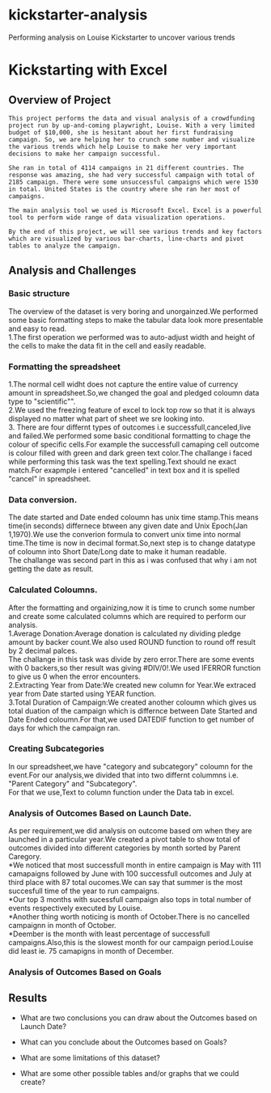 # kickstarter-analysis
Performing analysis on Louise Kickstarter to uncover various trends
# Kickstarting with Excel

## Overview of Project

    This project performs the data and visual analysis of a crowdfunding project run by up-and-coming playwright, Louise. With a very limited budget of $10,000, she is hesitant about her first fundraising campaign. So, we are helping her to crunch some number and visualize the various trends which help Louise to make her very important decisions to make her campaign successful.

    She ran in total of 4114 campaigns in 21 different countries. The response was amazing, she had very successful campaign with total of 2185 campaign. There were some unsuccessful campaigns which were 1530 in total. United States is the country where she ran her most of campaigns.

    The main analysis tool we used is Microsoft Excel. Excel is a powerful tool to perform wide range of data visualization operations.

    By the end of this project, we will see various trends and key factors which are visualized by various bar-charts, line-charts and pivot tables to analyze the campaign.

## Analysis and Challenges

### Basic structure </br>
The overview of the dataset is very boring and unorgainzed.We performed some basic formatting steps to make the tabular data look more presentable and easy to read.</br>
        1.The first operation we performed was to auto-adjust width and height of the cells to make the data fit in the cell and easily readable.
            
### Formatting the spreadsheet </br>
1.The normal cell widht does not capture the entire value of currency amount in spreadsheet.So,we changed the goal and pledged coloumn data type to "scientific"".</br>
2.We used the freezing feature of excel to lock top row so that it is always displayed no matter what part of sheet we sre looking into.</br>
3.  There are four differnt types of outcomes i.e successfull,canceled,live and failed.We performed some basic conditional formatting to chage the colour of specific cells.For example the successfull camaping cell outcome is colour filled with green and dark green text color.The challange i faced while performing this task was the text spelling.Text should ne exact match.For exapmple i entered "cancelled" in text box and it is spelled "cancel" in spreadsheet.</br>
    
### Data conversion.</br>
The date started and Date ended coloumn has unix time stamp.This means time(in seconds) differnece btween any given date and Unix Epoch(Jan 1,1970).We use the converion formula to convert unix time into normal time.The time is now in decimal format.So,next step is to change datatype of coloumn into Short Date/Long date to make it human readable.</br>
The challange was second part in this as i was confused that why i am not getting the date as result.</br>
        
### Calculated Coloumns.</br>
After the formatting and orgainizing,now it is time to crunch some number and create some calculated columns which are required to perform our analysis.</br>
    1.Average Donation:Average donation is calculated ny dividing pledge amount by backer count.We also used ROUND function to round off result by 2 decimal palces.</br>
        The challange in this task was divide by zero error.There are some events with 0 backers,so ther result was giving #DIV/0!.We used IFERROR function to give us 0 when the error encounters.</br>
    2.Extracting Year from Date:We created new column for Year.We extraced year from Date started using YEAR function.</br>
    3.Total Duration of Campaign:We created another coloumn which gives us total duation of the campaign which is differnce between Date Started and Date Ended coloumn.For that,we used DATEDIF function to get number of days for which the campaign ran.</br>
        
### Creating Subcategories </br>
In our spreadsheet,we have "category and subcategory" coloumn for the event.For our analysis,we divided that into two differnt colummns i.e. "Parent Category" and "Subcategory".</br>
For that we use,Text to column function under the Data tab in excel.</br>
        
### Analysis of Outcomes Based on Launch Date.</br>
As per requirement,we did analysis on outcome based om when they are launched in a particular year.We created a pivot table to show total of outcomes divided into different categories by month sorted by Parent Caregory.</br>
    *We noticed that most successfull month in entire campaign is May with 111 camapaigns followed by June with 100 successfull outcomes and July at third place with 87 total oucomes.We can say that summer is the most succesfull time of the year to run campaigns.</br>
    *Our top 3 months with sucessfull campaign also tops in total number of events respectively executed by Louise.</br>
    *Another thing worth noticing is month of October.There is no cancelled campaignn in month of October.</br>
    *Deember is the month with least percentage of successfull campaigns.Also,this is the slowest month for our campaign period.Louise did least ie. 75 camapigns in month of December.</br>
    
### Analysis of Outcomes Based on Goals



## Results

- What are two conclusions you can draw about the Outcomes based on Launch Date?

- What can you conclude about the Outcomes based on Goals?

- What are some limitations of this dataset?

- What are some other possible tables and/or graphs that we could create?

